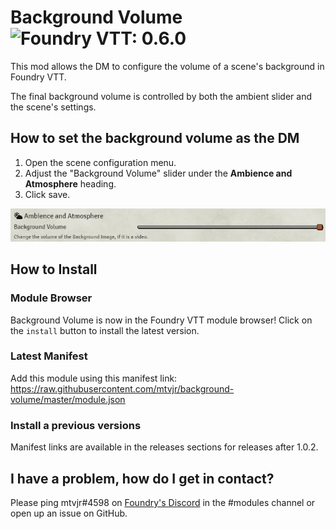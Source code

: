 # Background Volume ![Foundry VTT: 0.6.0](https://img.shields.io/badge/Foundry%20VTT-0.6.0-green?style=plastic)

This mod allows the DM to configure the volume of a scene's background in Foundry VTT.

The final background volume is controlled by both the ambient slider and the scene's settings.

## How to set the background volume as the DM

1. Open the scene configuration menu.
2. Adjust the "Background Volume" slider under the **Ambience and Atmosphere** heading.
3. Click save.

![Visual Aid](images/slider.png)

## How to Install

### Module Browser

Background Volume is now in the Foundry VTT module browser! Click on the `install` button to install the latest version.

### Latest Manifest

Add this module using this manifest link: https://raw.githubusercontent.com/mtvjr/background-volume/master/module.json

### Install a previous versions

Manifest links are available in the releases sections for releases after 1.0.2.

## I have a problem, how do I get in contact?

Please ping mtvjr#4598 on [Foundry's Discord](https://discordapp.com/invite/DDBZUDf) in the #modules channel or open up an issue on GitHub.
